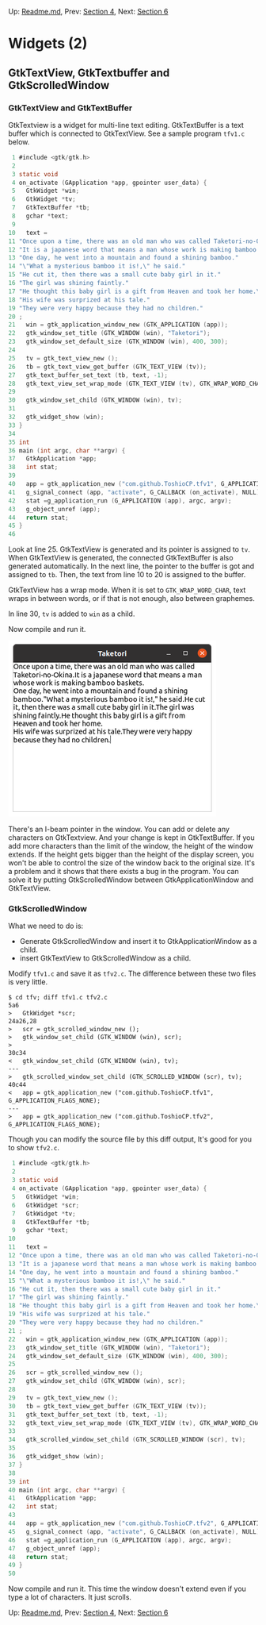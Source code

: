 Up: [Readme.md](../Readme.md),  Prev: [Section 4](sec4.md), Next: [Section 6](sec6.md)

# Widgets (2)

## GtkTextView, GtkTextbuffer and GtkScrolledWindow

### GtkTextView and GtkTextBuffer

GtkTextview is a widget for multi-line text editing.
GtkTextBuffer is a text buffer which is connected to GtkTextView.
See a sample program `tfv1.c` below.

~~~C
 1 #include <gtk/gtk.h>
 2 
 3 static void
 4 on_activate (GApplication *app, gpointer user_data) {
 5   GtkWidget *win;
 6   GtkWidget *tv;
 7   GtkTextBuffer *tb;
 8   gchar *text;
 9 
10   text = 
11 "Once upon a time, there was an old man who was called Taketori-no-Okina."
12 "It is a japanese word that means a man whose work is making bamboo baskets.\n"
13 "One day, he went into a mountain and found a shining bamboo."
14 "\"What a mysterious bamboo it is!,\" he said."
15 "He cut it, then there was a small cute baby girl in it."
16 "The girl was shining faintly."
17 "He thought this baby girl is a gift from Heaven and took her home.\n"
18 "His wife was surprized at his tale."
19 "They were very happy because they had no children."
20 ;
21   win = gtk_application_window_new (GTK_APPLICATION (app));
22   gtk_window_set_title (GTK_WINDOW (win), "Taketori");
23   gtk_window_set_default_size (GTK_WINDOW (win), 400, 300);
24 
25   tv = gtk_text_view_new ();
26   tb = gtk_text_view_get_buffer (GTK_TEXT_VIEW (tv));
27   gtk_text_buffer_set_text (tb, text, -1);
28   gtk_text_view_set_wrap_mode (GTK_TEXT_VIEW (tv), GTK_WRAP_WORD_CHAR);
29 
30   gtk_window_set_child (GTK_WINDOW (win), tv);
31 
32   gtk_widget_show (win);
33 }
34 
35 int
36 main (int argc, char **argv) {
37   GtkApplication *app;
38   int stat;
39 
40   app = gtk_application_new ("com.github.ToshioCP.tfv1", G_APPLICATION_FLAGS_NONE);
41   g_signal_connect (app, "activate", G_CALLBACK (on_activate), NULL);
42   stat =g_application_run (G_APPLICATION (app), argc, argv);
43   g_object_unref (app);
44   return stat;
45 }
46 
~~~

Look at line 25.
GtkTextView is generated and its pointer is assigned to `tv`.
When GtkTextView is generated, the connected GtkTextBuffer is also generated automatically.
In the next line, the pointer to the buffer is got and assigned to `tb`.
Then, the text from line 10 to 20 is assigned to the buffer.

GtkTextView has a wrap mode.
When it is set to `GTK_WRAP_WORD_CHAR`, text wraps in between words, or if that is not enough, also between graphemes.

In line 30, `tv` is added to `win` as a child.

Now compile and run it.

![GtkTextView](../image/screenshot_tfv1.png)

There's an I-beam pointer in the window.
You can add or delete any characters on GtkTextview.
And your change is kept in GtkTextBuffer.
If you add more characters than the limit of the window, the height of the window extends.
If the height gets bigger than the height of the display screen, you won't be able to control the size of the window back to the original size.
It's a problem and it shows that there exists a bug in the program.
You can solve it by putting GtkScrolledWindow between GtkApplicationWindow and GtkTextView.

### GtkScrolledWindow

What we need to do is:

- Generate GtkScrolledWindow and insert it to GtkApplicationWindow as a child.
- insert GtkTextView to GtkScrolledWindow as a child.

Modify `tfv1.c` and save it as `tfv2.c`.
The difference between these two files is very little.

    $ cd tfv; diff tfv1.c tfv2.c
    5a6
    >   GtkWidget *scr;
    24a26,28
    >   scr = gtk_scrolled_window_new ();
    >   gtk_window_set_child (GTK_WINDOW (win), scr);
    > 
    30c34
    <   gtk_window_set_child (GTK_WINDOW (win), tv);
    ---
    >   gtk_scrolled_window_set_child (GTK_SCROLLED_WINDOW (scr), tv);
    40c44
    <   app = gtk_application_new ("com.github.ToshioCP.tfv1", G_APPLICATION_FLAGS_NONE);
    ---
    >   app = gtk_application_new ("com.github.ToshioCP.tfv2", G_APPLICATION_FLAGS_NONE);

Though you can modify the source file by this diff output, It's good for you to show `tfv2.c`.

~~~C
 1 #include <gtk/gtk.h>
 2 
 3 static void
 4 on_activate (GApplication *app, gpointer user_data) {
 5   GtkWidget *win;
 6   GtkWidget *scr;
 7   GtkWidget *tv;
 8   GtkTextBuffer *tb;
 9   gchar *text;
10 
11   text = 
12 "Once upon a time, there was an old man who was called Taketori-no-Okina."
13 "It is a japanese word that means a man whose work is making bamboo baskets.\n"
14 "One day, he went into a mountain and found a shining bamboo."
15 "\"What a mysterious bamboo it is!,\" he said."
16 "He cut it, then there was a small cute baby girl in it."
17 "The girl was shining faintly."
18 "He thought this baby girl is a gift from Heaven and took her home.\n"
19 "His wife was surprized at his tale."
20 "They were very happy because they had no children."
21 ;
22   win = gtk_application_window_new (GTK_APPLICATION (app));
23   gtk_window_set_title (GTK_WINDOW (win), "Taketori");
24   gtk_window_set_default_size (GTK_WINDOW (win), 400, 300);
25 
26   scr = gtk_scrolled_window_new ();
27   gtk_window_set_child (GTK_WINDOW (win), scr);
28 
29   tv = gtk_text_view_new ();
30   tb = gtk_text_view_get_buffer (GTK_TEXT_VIEW (tv));
31   gtk_text_buffer_set_text (tb, text, -1);
32   gtk_text_view_set_wrap_mode (GTK_TEXT_VIEW (tv), GTK_WRAP_WORD_CHAR);
33 
34   gtk_scrolled_window_set_child (GTK_SCROLLED_WINDOW (scr), tv);
35 
36   gtk_widget_show (win);
37 }
38 
39 int
40 main (int argc, char **argv) {
41   GtkApplication *app;
42   int stat;
43 
44   app = gtk_application_new ("com.github.ToshioCP.tfv2", G_APPLICATION_FLAGS_NONE);
45   g_signal_connect (app, "activate", G_CALLBACK (on_activate), NULL);
46   stat =g_application_run (G_APPLICATION (app), argc, argv);
47   g_object_unref (app);
48   return stat;
49 }
50 
~~~

Now compile and run it.
This time the window doesn't extend even if you type a lot of characters.
It just scrolls.


Up: [Readme.md](../Readme.md),  Prev: [Section 4](sec4.md), Next: [Section 6](sec6.md)
